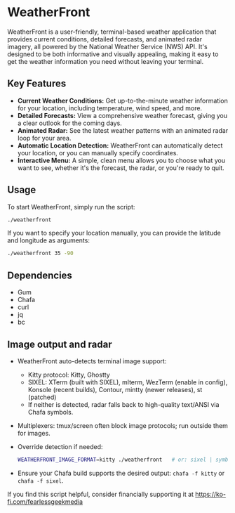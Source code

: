 # WeatherFront

WeatherFront is a user-friendly, terminal-based weather application that provides current conditions, detailed forecasts, and animated radar imagery, all powered by the National Weather Service (NWS) API. It's designed to be both informative and visually appealing, making it easy to get the weather information you need without leaving your terminal.

## Key Features

- **Current Weather Conditions:** Get up-to-the-minute weather information for your location, including temperature, wind speed, and more.
- **Detailed Forecasts:** View a comprehensive weather forecast, giving you a clear outlook for the coming days.
- **Animated Radar:** See the latest weather patterns with an animated radar loop for your area.
- **Automatic Location Detection:** WeatherFront can automatically detect your location, or you can manually specify coordinates.
- **Interactive Menu:** A simple, clean menu allows you to choose what you want to see, whether it's the forecast, the radar, or you're ready to quit.

## Usage

To start WeatherFront, simply run the script:

```bash
./weatherfront
```

If you want to specify your location manually, you can provide the latitude and longitude as arguments:

```bash
./weatherfront 35 -90
```

## Dependencies

- Gum
- Chafa
- curl
- jq
- bc

## Image output and radar

- WeatherFront auto-detects terminal image support:
  - Kitty protocol: Kitty, Ghostty
  - SIXEL: XTerm (built with SIXEL), mlterm, WezTerm (enable in config), Konsole (recent builds), Contour, mintty (newer releases), st (patched)
  - If neither is detected, radar falls back to high-quality text/ANSI via Chafa symbols.
- Multiplexers: tmux/screen often block image protocols; run outside them for images.
- Override detection if needed:

  ```bash
  WEATHERFRONT_IMAGE_FORMAT=kitty ./weatherfront   # or: sixel | symbols
  ```

- Ensure your Chafa build supports the desired output: `chafa -f kitty` or `chafa -f sixel`.

If you find this script helpful, consider financially supporting it at https://ko-fi.com/fearlessgeekmedia
